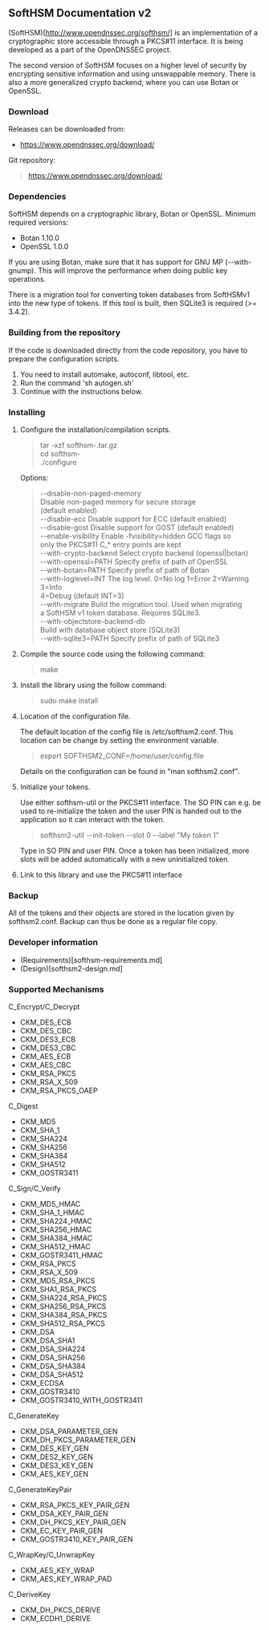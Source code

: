 ## SoftHSM Documentation v2

(SoftHSM)[http://www.opendnssec.org/softhsm/] is an implementation of a cryptographic store accessible through a PKCS#11 interface.
It is being developed as a part of the OpenDNSSEC project.

The second version of SoftHSM focuses on a higher level of security by encrypting sensitive information and using unswappable memory. There is also a more generalized crypto backend, where you can use Botan or OpenSSL.

### Download

Releases can be downloaded from:

- <https://www.opendnssec.org/download/>

Git repository:

> https://www.opendnssec.org/download/

### Dependencies

SoftHSM depends on a cryptographic library, Botan or OpenSSL. Minimum required versions:

- Botan 1.10.0
- OpenSSL 1.0.0

If you are using Botan, make sure that it has support for GNU MP (--with-gnump). This will improve the performance when doing public key operations.

There is a migration tool for converting token databases from SoftHSMv1 into the new type of tokens. If this tool is built, then SQLite3 is required (>= 3.4.2).

### Building from the repository

If the code is downloaded directly from the code repository, you have to prepare the configuration scripts.

1. You need to install automake, autoconf, libtool, etc.
2. Run the command 'sh autogen.sh'
3. Continue with the instructions below.

### Installing

1. Configure the installation/compilation scripts.

   > tar -xzf softhsm-<version>.tar.gz  
   > cd softhsm-<version>  
   > ./configure

   Options:

   > --disable-non-paged-memory  
   >                         Disable non-paged memory for secure storage  
   >                         (default enabled)  
   > --disable-ecc           Disable support for ECC (default enabled)  
   > --disable-gost          Disable support for GOST (default enabled)  
   > --enable-visibility     Enable -fvisibility=hidden GCC flags so  
   >                         only the PKCS#11 C_* entry points are kept  
   > --with-crypto-backend   Select crypto backend (openssl|botan)  
   > --with-openssl=PATH     Specify prefix of path of OpenSSL  
   > --with-botan=PATH       Specify prefix of path of Botan  
   > --with-loglevel=INT     The log level. 0=No log 1=Error 2=Warning 3=Info  
   >                         4=Debug (default INT=3)  
   > --with-migrate          Build the migration tool. Used when migrating  
   >                         a SoftHSM v1 token database. Requires SQLite3.  
   > --with-objectstore-backend-db  
   >                         Build with database object store (SQLite3)  
   > --with-sqlite3=PATH     Specify prefix of path of SQLite3  

2. Compile the source code using the following command:

   > make

3. Install the library using the follow command:

   > sudo make install

4. Location of the configuration file.

   The default location of the config file is /etc/softhsm2.conf. This location can be change by setting the environment variable.

   > export SOFTHSM2_CONF=/home/user/config.file

   Details on the configuration can be found in "man softhsm2.conf".

5. Initialize your tokens.

   Use either softhsm-util or the PKCS#11 interface. The SO PIN can e.g. be used to re-initialize the token and the user PIN is handed out to the application so it can interact with the token.

   > softhsm2-util --init-token --slot 0 --label "My token 1"

   Type in SO PIN and user PIN.  Once a token has been initialized, more slots will be added automatically with a new uninitialized token.

6. Link to this library and use the PKCS#11 interface

### Backup

All of the tokens and their objects are stored in the location given by softhsm2.conf. Backup can thus be done as a regular file copy.

### Developer information

- (Requirements)[softhsm-requirements.md]
- (Design)[softhsm2-design.md]

### Supported Mechanisms

C_Encrypt/C_Decrypt

- CKM_DES_ECB
- CKM_DES_CBC
- CKM_DES3_ECB
- CKM_DES3_CBC
- CKM_AES_ECB
- CKM_AES_CBC
- CKM_RSA_PKCS
- CKM_RSA_X_509
- CKM_RSA_PKCS_OAEP

C_Digest

- CKM_MD5
- CKM_SHA_1
- CKM_SHA224
- CKM_SHA256
- CKM_SHA384
- CKM_SHA512
- CKM_GOSTR3411

C_Sign/C_Verify

- CKM_MD5_HMAC
- CKM_SHA_1_HMAC
- CKM_SHA224_HMAC
- CKM_SHA256_HMAC
- CKM_SHA384_HMAC
- CKM_SHA512_HMAC
- CKM_GOSTR3411_HMAC
- CKM_RSA_PKCS
- CKM_RSA_X_509
- CKM_MD5_RSA_PKCS
- CKM_SHA1_RSA_PKCS
- CKM_SHA224_RSA_PKCS
- CKM_SHA256_RSA_PKCS
- CKM_SHA384_RSA_PKCS
- CKM_SHA512_RSA_PKCS
- CKM_DSA
- CKM_DSA_SHA1
- CKM_DSA_SHA224
- CKM_DSA_SHA256
- CKM_DSA_SHA384
- CKM_DSA_SHA512
- CKM_ECDSA
- CKM_GOSTR3410
- CKM_GOSTR3410_WITH_GOSTR3411

C_GenerateKey

- CKM_DSA_PARAMETER_GEN
- CKM_DH_PKCS_PARAMETER_GEN
- CKM_DES_KEY_GEN
- CKM_DES2_KEY_GEN
- CKM_DES3_KEY_GEN
- CKM_AES_KEY_GEN

C_GenerateKeyPair

- CKM_RSA_PKCS_KEY_PAIR_GEN
- CKM_DSA_KEY_PAIR_GEN
- CKM_DH_PKCS_KEY_PAIR_GEN
- CKM_EC_KEY_PAIR_GEN
- CKM_GOSTR3410_KEY_PAIR_GEN

C_WrapKey/C_UnwrapKey

- CKM_AES_KEY_WRAP
- CKM_AES_KEY_WRAP_PAD

C_DeriveKey

- CKM_DH_PKCS_DERIVE
- CKM_ECDH1_DERIVE
